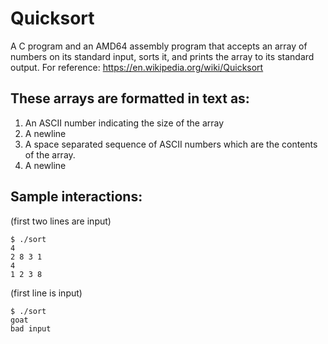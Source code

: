 # Quicksort

A C program and an AMD64 assembly program that accepts an array of numbers on its standard input, sorts it, and prints the array to its standard output.
For reference: https://en.wikipedia.org/wiki/Quicksort

## These arrays are formatted in text as:

1. An ASCII number indicating the size of the array
2. A newline
3. A space separated sequence of ASCII numbers which are the contents of the array.
4. A newline

## Sample interactions:

(first two lines are input)
```
$ ./sort
4
2 8 3 1
4
1 2 3 8
``` 
(first line is input)
```
$ ./sort
goat
bad input
```
